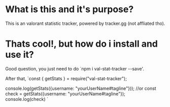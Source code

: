 # What is this and it's purpose?

This is an valorant statistic tracker, powered by tracker.gg (not affliated tho).

# Thats cool!, but how do i install and use it?

Good question, you just need to do `npm i val-stat-tracker --save'. 

After that,
`const { getStats } = require("val-stat-tracker");

console.log(getStats({username: "yourUserName#tagline"}));
//or
const check = getStats({username: "yourUserName#tagline"});
console.log(check)
`
